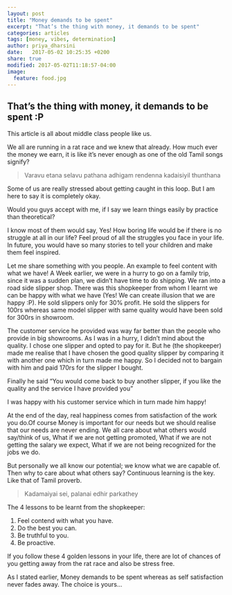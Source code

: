 ```yaml
---
layout: post
title: "Money demands to be spent"
excerpt: "That’s the thing with money, it demands to be spent"
categories: articles
tags: [money, vibes, determination]
author: priya_dharsini
date:   2017-05-02 10:25:35 +0200
share: true
modified: 2017-05-02T11:18:57-04:00
image:
  feature: food.jpg
---
```


## That’s the thing with money, it demands to be spent :P

This article is all about middle class people like us. 

We all are running in a rat race and we knew that already.
How much ever the money we earn, it is like it’s never enough as one of the old Tamil songs signify?

>	Varavu  etana selavu pathana adhigam rendenna kadaisiyil thunthana

Some of us are really stressed about getting caught in this loop. 	But I am here to say it is completely okay.

Would you guys accept with me, if I say we learn things easily by practice than theoretical? 

I know most of them would say, Yes! How boring life would be if there is no struggle at all in our life? Feel proud of all the struggles you face in your life. In future, you would have so many stories to tell your children and make them feel inspired.

Let me share something with you people. An example to feel content with what we have! A Week earlier, we were in a hurry to go on a family trip, since it was a sudden plan, we didn’t have time to do shipping.
We ran into a road side slipper shop. There was this shopkeeper from whom I learnt we can be happy with what we have (Yes! We can create illusion that we are happy :P).
He sold slippers only for 30% profit. He sold the slippers for 100rs whereas same model slipper with same quality would have been sold for 300rs in showroom.

The customer service he provided was way far better than the people who provide in big showrooms.
As I was in a hurry, I didn’t mind about the quality. I chose one slipper and opted to pay for it.
But he (the shopkeeper) made me realise that I have chosen the good quality slipper by comparing it with another one which in turn made me happy. So I decided not to bargain with him and paid 170rs for the slipper I bought.

Finally he said “You would come back to buy another slipper, if you like the quality and the service I have provided you”

I was happy with his customer service which in turn made him happy!

At the end of the day, real happiness comes from satisfaction of the work you do.Of course Money is important for our needs but we should realise that our needs are never ending. We all care about what others would say/think of us, What if we are not getting promoted, What if we are not getting the salary we expect, What if we are not being recognized for the jobs we do.

But personally we all know our potential; we know what we are capable of. Then why to care about what others say? Continuous learning is the key. Like that of Tamil proverb.

> Kadamaiyai sei, palanai edhir parkathey

The 4 lessons to be learnt from the shopkeeper:

1. Feel contend with what you have.
2. Do the best you can.
3. Be truthful to you.
4. Be proactive.

If you follow these 4 golden lessons in your life, there are lot of chances of you getting away from the rat race and also be stress free. 

As I stated earlier, Money demands to be spent whereas as self satisfaction never fades away.
The choice is yours...


